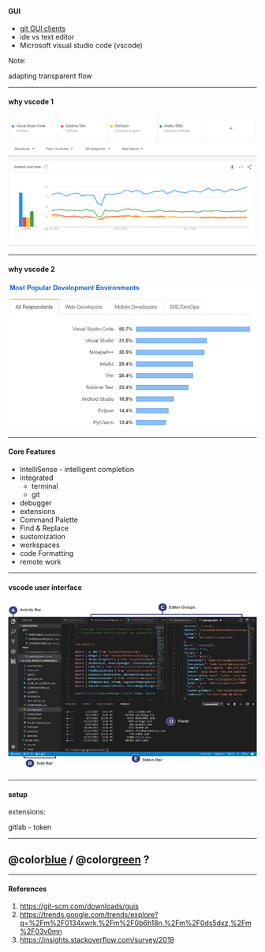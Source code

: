 #### GUI

- [git GUI clients](https://git-scm.com/downloads/guis)
- ide vs text editor
- Microsoft visual studio code (vscode)

Note:

adapting transparent flow

---

#### why vscode 1

![](assets/img/ide-trend.PNG)

---

#### why vscode 2

![](assets/img/stackoverflow-2019-ide.PNG)

---

#### Core Features

- IntelliSense - intelligent completion
- integrated
  - terminal
  - git
- debugger
- extensions
- Command Palette
- Find & Replace
- sustomization
- workspaces
- code Formatting
- remote work

---

#### vscode user interface

![](assets/img/vscode-user-interface.png)

---

#### setup

extensions:

gitlab - token

---

## @color[blue](Q) / @color[green](A) ?

---

#### References

1. <https://git-scm.com/downloads/guis>
1. <https://trends.google.com/trends/explore?q=%2Fm%2F0134xwrk,%2Fm%2F0b6h18n,%2Fm%2F0ds5dxz,%2Fm%2F03v0mn>
1. <https://insights.stackoverflow.com/survey/2019>
